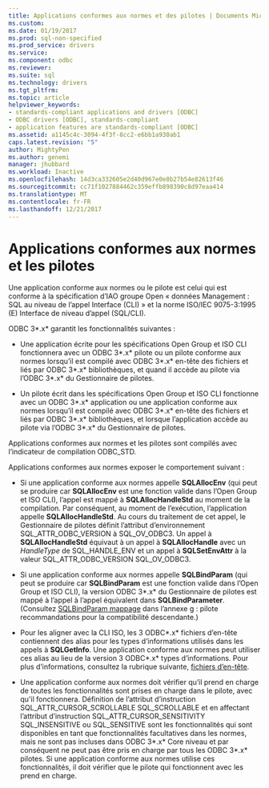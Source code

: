 ```yaml
---
title: Applications conformes aux normes et des pilotes | Documents Microsoft
ms.custom: 
ms.date: 01/19/2017
ms.prod: sql-non-specified
ms.prod_service: drivers
ms.service: 
ms.component: odbc
ms.reviewer: 
ms.suite: sql
ms.technology: drivers
ms.tgt_pltfrm: 
ms.topic: article
helpviewer_keywords:
- standards-compliant applications and drivers [ODBC]
- ODBC drivers [ODBC], standards-compliant
- application features are standards-compliant [ODBC]
ms.assetid: a1145c4c-3094-4f3f-8cc2-e6bb1a930ab1
caps.latest.revision: "5"
author: MightyPen
ms.author: genemi
manager: jhubbard
ms.workload: Inactive
ms.openlocfilehash: 14d3ca332605e2d40d967e0e8b27b54e82613f46
ms.sourcegitcommit: cc71f1027884462c359effb898390c8d97eaa414
ms.translationtype: MT
ms.contentlocale: fr-FR
ms.lasthandoff: 12/21/2017
---
```

# <a name="standards-compliant-applications-and-drivers"></a>Applications conformes aux normes et les pilotes
Une application conforme aux normes ou le pilote est celui qui est conforme à la spécification d’IAO groupe Open « données Management : SQL au niveau de l’appel Interface (CLI) » et la norme ISO/IEC 9075-3:1995 (E) Interface de niveau d’appel (SQL/CLI).  
  
 ODBC 3*.x* garantit les fonctionnalités suivantes :  
  
-   Une application écrite pour les spécifications Open Group et ISO CLI fonctionnera avec un ODBC 3*.x* pilote ou un pilote conforme aux normes lorsqu’il est compilé avec ODBC 3*.x* en-tête des fichiers et liés par ODBC 3*.x* bibliothèques, et quand il accède au pilote via l’ODBC 3*.x* du Gestionnaire de pilotes.  
  
-   Un pilote écrit dans les spécifications Open Group et ISO CLI fonctionne avec un ODBC 3*.x* application ou une application conforme aux normes lorsqu’il est compilé avec ODBC 3*.x* en-tête des fichiers et liés par ODBC 3*.x* bibliothèques, et lorsque l’application accède au pilote via l’ODBC 3*.x* du Gestionnaire de pilotes.  
  
 Applications conformes aux normes et les pilotes sont compilés avec l’indicateur de compilation ODBC_STD.  
  
 Applications conformes aux normes exposer le comportement suivant :  
  
-   Si une application conforme aux normes appelle **SQLAllocEnv** (qui peut se produire car **SQLAllocEnv** est une fonction valide dans l’Open Group et ISO CLI), l’appel est mappé à **SQLAllocHandleStd** au moment de la compilation. Par conséquent, au moment de l’exécution, l’application appelle **SQLAllocHandleStd**. Au cours du traitement de cet appel, le Gestionnaire de pilotes définit l’attribut d’environnement SQL_ATTR_ODBC_VERSION à SQL_OV_ODBC3. Un appel à **SQLAllocHandleStd** équivaut à un appel à **SQLAllocHandle** avec un *HandleType* de SQL_HANDLE_ENV et un appel à **SQLSetEnvAttr** à la valeur SQL_ATTR_ODBC_VERSION SQL_OV_ODBC3.  
  
-   Si une application conforme aux normes appelle **SQLBindParam** (qui peut se produire car **SQLBindParam** est une fonction valide dans l’Open Group et ISO CLI), la version ODBC 3*.x* du Gestionnaire de pilotes est mappé à l’appel à l’appel équivalent dans **SQLBindParameter**. (Consultez [SQLBindParam mappage](../../../odbc/reference/appendixes/sqlbindparam-mapping.md) dans l’annexe g : pilote recommandations pour la compatibilité descendante.)  
  
-   Pour les aligner avec la CLI ISO, les 3 ODBC*.x* fichiers d’en-tête contiennent des alias pour les types d’informations utilisés dans les appels à **SQLGetInfo**. Une application conforme aux normes peut utiliser ces alias au lieu de la version 3 ODBC*.x* types d’informations. Pour plus d’informations, consultez la rubrique suivante, [fichiers d’en-tête](../../../odbc/reference/develop-app/header-files.md).  
  
-   Une application conforme aux normes doit vérifier qu’il prend en charge de toutes les fonctionnalités sont prises en charge dans le pilote, avec qu'il fonctionnera. Définition de l’attribut d’instruction SQL_ATTR_CURSOR_SCROLLABLE SQL_SCROLLABLE et en affectant l’attribut d’instruction SQL_ATTR_CURSOR_SENSITIVITY SQL_INSENSITIVE ou SQL_SENSITIVE sont les fonctionnalités qui sont disponibles en tant que fonctionnalités facultatives dans les normes, mais ne sont pas incluses dans ODBC 3*.x* Core niveau et par conséquent ne peut pas être pris en charge par tous les ODBC 3*.x* pilotes. Si une application conforme aux normes utilise ces fonctionnalités, il doit vérifier que le pilote qui fonctionnent avec les prend en charge.
